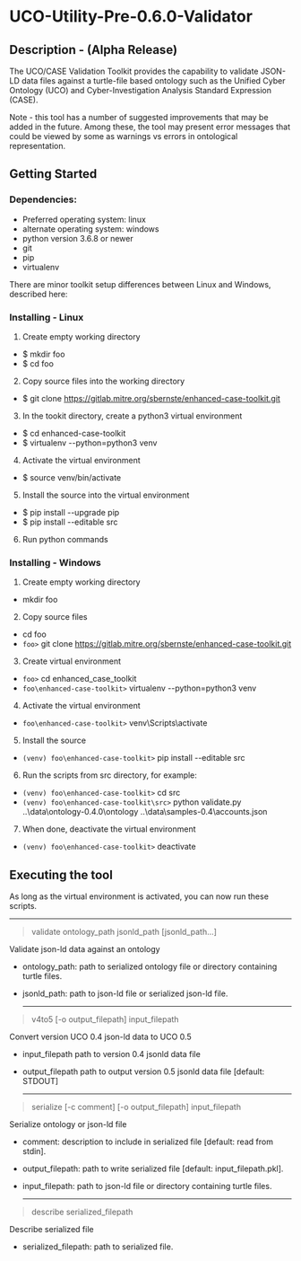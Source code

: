 # UCO-Utility-Pre-0.6.0-Validator

## Description -  (Alpha Release)

The UCO/CASE Validation Toolkit provides the capability to validate JSON-LD data files against a turtle-file based ontology such as the Unified Cyber Ontology (UCO) and Cyber-Investigation Analysis Standard Expression (CASE).

Note - this tool has a number of suggested improvements that may be added in the future. Among these, the tool may present error messages that could be viewed by some as warnings vs errors in ontological representation.

## Getting Started

### Dependencies:
* Preferred operating system: linux
* alternate operating system: windows
* python version 3.6.8 or newer
* git
* pip
* virtualenv

There are minor toolkit setup differences between Linux and Windows, described here:


### Installing - Linux

1.  Create empty working directory
* $ mkdir foo
* $ cd foo

2.  Copy source files into the working directory
* $ git clone https://gitlab.mitre.org/sbernste/enhanced-case-toolkit.git

3.  In the tookit directory, create a python3 virtual environment
* $ cd enhanced-case-toolkit
* $ virtualenv --python=python3 venv

4.  Activate the virtual environment
* $ source venv/bin/activate

5.  Install the source into the virtual environment
* $ pip install --upgrade pip
* $ pip install --editable src

6.  Run python commands


### Installing - Windows

1. Create empty working directory
 * mkdir foo
2. Copy source files
 *  cd foo
 * `foo>` git clone https://gitlab.mitre.org/sbernste/enhanced-case-toolkit.git
3. Create virtual environment
 * `foo>` cd enhanced_case_toolkit
 * `foo\enhanced-case-toolkit>` virtualenv --python=python3 venv
4. Activate the virtual environment
 * `foo\enhanced-case-toolkit>` venv\Scripts\activate
5. Install the source
 * `(venv) foo\enhanced-case-toolkit>` pip install --editable src
6. Run the scripts from src directory, for example:
 * `(venv) foo\enhanced-case-toolkit>` cd src
 * `(venv) foo\enhanced-case-toolkit\src>` python validate.py ..\data\ontology-0.4.0\ontology ..\data\samples-0.4\accounts.json
7. When done, deactivate the virtual environment
 * `(venv) foo\enhanced-case-toolkit>` deactivate

## Executing the tool

As long as the virtual environment is activated, you can now run these scripts.

   -------------------------------------------------------------------
> validate ontology_path jsonld_path [jsonld_path...]

Validate json-ld data against an ontology
* ontology_path:   path to serialized ontology file or directory containing turtle files.
* jsonld_path:     path to json-ld file or serialized json-ld file.



   ------------------------------------------------------------------------------------------
> v4to5 [-o output_filepath] input_filepath

Convert version UCO 0.4 json-ld data to UCO 0.5
* input_filepath   path to version 0.4 jsonld data file
* output_filepath  path to output version 0.5 jsonld data file [default: STDOUT]

   --------------------------------------------------------------------------
 > serialize [-c comment] [-o output_filepath] input_filepath

Serialize ontology or json-ld file

* comment:         description to include in serialized file [default: read from stdin].
* output_filepath: path to write serialized file [default: input_filepath.pkl].
* input_filepath:  path to json-ld file or directory containing turtle files.



   --------------------------------------------
>    describe serialized_filepath

Describe serialized file
* serialized_filepath:  path to serialized file.
